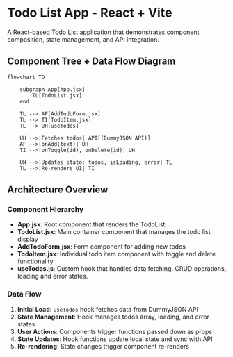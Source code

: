 # Todo List App - React + Vite

A React-based Todo List application that demonstrates component composition, state management, and API integration.

## Component Tree + Data Flow Diagram

```mermaid
flowchart TD

    subgraph App[App.jsx]
        TL[TodoList.jsx]
    end

    TL --> AF[AddTodoForm.jsx]
    TL --> TI[TodoItem.jsx]
    TL --> UH[useTodos]

    UH -->|Fetches todos| API[(DummyJSON API)]
    AF -->|onAdd(text)| UH
    TI -->|onToggle(id), onDelete(id)| UH

    UH -->|Updates state: todos, isLoading, error| TL
    TL -->|Re-renders UI| TI
```

## Architecture Overview

### Component Hierarchy
- **App.jsx**: Root component that renders the TodoList
- **TodoList.jsx**: Main container component that manages the todo list display
- **AddTodoForm.jsx**: Form component for adding new todos
- **TodoItem.jsx**: Individual todo item component with toggle and delete functionality
- **useTodos.js**: Custom hook that handles data fetching. CRUD operations, loading and error states. 

### Data Flow
1. **Initial Load**: `useTodos` hook fetches data from DummyJSON API
2. **State Management**: Hook manages todos array, loading, and error states
3. **User Actions**: Components trigger functions passed down as props
4. **State Updates**: Hook functions update local state and sync with API
5. **Re-rendering**: State changes trigger component re-renders